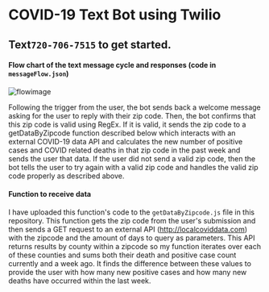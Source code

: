 # COVID-19 Text Bot using Twilio

## Text```720-706-7515``` to get started.

#### Flow chart of the text message cycle and responses (code in ```messageFlow.json```)

![flowimage](../master/TwilioFlowImage.png)

Following the trigger from the user, the bot sends back a welcome message asking for the user to reply with their zip code. Then, the bot confirms that this zip code is valid using RegEx. If it is valid, it sends the zip code to a getDataByZipcode function described below which interacts with an external COVID-19 data API and calculates the new number of positive cases and COVID related deaths in that zip code in the past week and sends the user that data. If the user did not send a valid zip code, then the bot tells the user to try again with a valid zip code and handles the valid zip code properly as described above.

#### Function to receive data 

I have uploaded this function's code to the ```getDataByZipcode.js``` file in this repository. This function gets the zip code from the user's submission and then sends a GET request to an external API (http://localcoviddata.com) with the zipcode and the amount of days to query as parameters. This API returns results by county within a zipcode so my function iterates over each of these counties and sums both their death and positive case count currently and a week ago. It finds the difference between these values to provide the user with how many new positive cases and how many new deaths have occurred within the last week.
